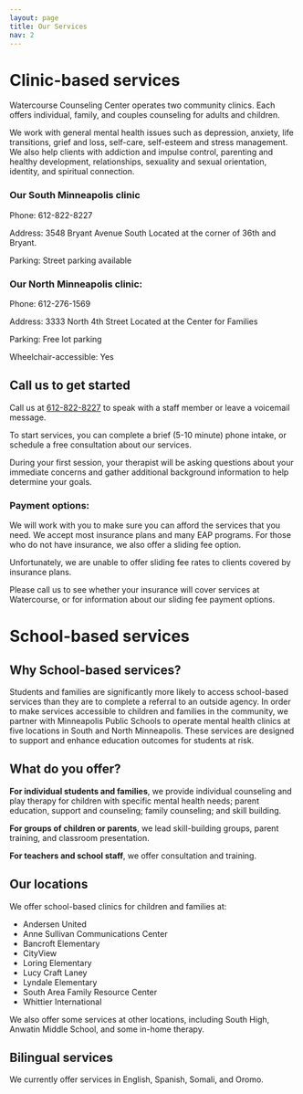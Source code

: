 ```yaml
---
layout: page
title: Our Services
nav: 2
---
```


# Clinic-based services

Watercourse Counseling Center operates two community clinics. Each offers individual, family, and couples counseling for adults and children.

We work with general mental health issues such as depression, anxiety, life transitions, grief and loss, self-care, self-esteem and stress management.  We also help clients with addiction and impulse control, parenting and healthy development, relationships, sexuality and sexual orientation, identity, and spiritual connection.

### Our South Minneapolis clinic

Phone:       612-822-8227

Address:    3548 Bryant Avenue South
Located at the corner of 36th and Bryant.

Parking:     Street parking available

### Our North Minneapolis clinic:

Phone:       612-276-1569

Address:    3333 North 4th Street
Located at the Center for Families

Parking:     Free lot parking

Wheelchair-accessible: Yes

## Call us to get started

Call us at [612-822-8227](tel:612-822-8227) to speak with a staff member or leave a voicemail message.

To start services, you can complete a brief (5-10 minute) phone intake, or schedule a free consultation about our services.

During your first session, your therapist will be asking questions about your immediate concerns and gather additional background information to help determine your goals.

### Payment options:

We will work with you to make sure you can afford the services that you need. We accept most insurance plans and many EAP programs. For those who do not have insurance, we also offer a sliding fee option.

Unfortunately, we are unable to offer sliding fee rates to clients covered by insurance plans.

Please call us to see whether your insurance will cover services at Watercourse, or for information about our sliding fee payment options.

# School-based services

## Why School-based services?

Students and families are significantly more likely to access school-based services than they are to complete a referral to an outside agency.  In order to make services accessible to children and families in the community, we partner with Minneapolis Public Schools to operate mental health clinics at five locations in South and North Minneapolis. These services are designed to support and enhance education outcomes for students at risk.

## What do you offer?

**For individual students and families**, we provide individual counseling and play therapy for children with specific mental health needs; parent education, support and counseling; family counseling; and skill building.

**For groups of children or parents**, we lead skill-building groups, parent training, and classroom presentation.

**For teachers and school staff**, we offer consultation and training.

## Our locations

We offer school-based clinics for children and families at:

* Andersen United
* Anne Sullivan Communications Center
* Bancroft Elementary
* CityView
* Loring Elementary
* Lucy Craft Laney
* Lyndale Elementary
* South Area Family Resource Center
* Whittier International

We also offer some services at other locations, including South High, Anwatin Middle School, and some in-home therapy.

## Bilingual services

We currently offer services in English, Spanish, Somali, and Oromo.

